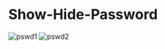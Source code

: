 # Show-Hide-Password

![pswd1](https://user-images.githubusercontent.com/74858612/121775992-71597b80-cb3f-11eb-9df2-bb8c8eab50e5.PNG)
![pswd2](https://user-images.githubusercontent.com/74858612/121776123-0492b100-cb40-11eb-8d4b-13878315c7c5.PNG)



